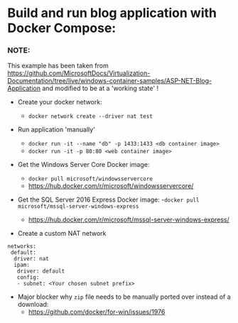 
# Build and run blog application with Docker Compose:

### NOTE: 
This example has been taken from https://github.com/MicrosoftDocs/Virtualization-Documentation/tree/live/windows-container-samples/ASP-NET-Blog-Application and modified to be at a 'working state' !

* Create your docker network:
  - `docker network create --driver nat test`
  
* Run application 'manually'
  - `docker run -it --name "db" -p 1433:1433 <db container image>`
  - `docker run -it -p 80:80 <web container image>`

* Get the Windows Server Core Docker image:
  - `docker pull microsoft/windowsservercore`
  - https://hub.docker.com/r/microsoft/windowsservercore/

* Get the SQL Server 2016 Express Docker image:
  -`docker pull microsoft/mssql-server-windows-express`
  - https://hub.docker.com/r/microsoft/mssql-server-windows-express/

* Create a custom NAT network
```
networks:
 default:
  driver: nat
  ipam:
   driver: default
   config:
   - subnet: <Your chosen subnet prefix>
```

* Major blocker why `zip` file needs to be manually ported over instead of a download:
  - https://github.com/docker/for-win/issues/1976
